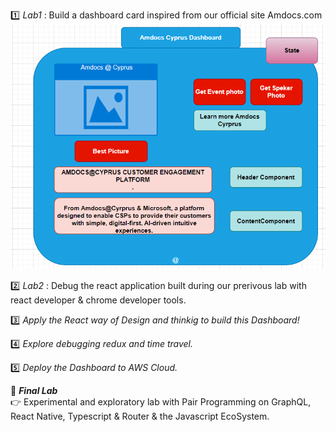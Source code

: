 :one: _Lab1_  : Build a dashboard card inspired from our official site Amdocs.com  
![dashboard](./img/dashboard.png)  

:two: _Lab2_ : Debug the react application built during our prerivous lab with react developer & chrome developer tools. 

:three: _Apply the React way of Design and thinkig to build this Dashboard!_  

:four: _Explore debugging redux and time travel._  

:five: _Deploy the Dashboard to AWS Cloud._  


:beginner: _**Final Lab**_  
:point_right: Experimental and exploratory lab with Pair Programming on GraphQL, React Native, Typescript & Router & the Javascript EcoSystem.  

